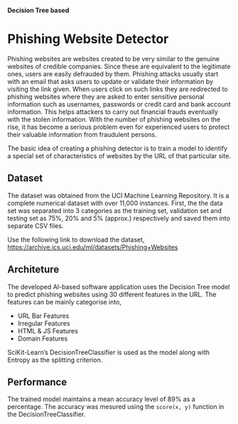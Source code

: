 **Decision Tree based**
# Phishing Website Detector

Phishing websites are websites created to be very similar to the genuine websites of credible companies. Since these are equivalent to the legitimate ones, users are easily defrauded by them. Phishing attacks usually start with an email that asks users to update or validate their information by visiting the link given. When users click on such links they are redirected to phishing websites where they are asked to enter sensitive personal information such as usernames, passwords or credit card and bank account information. This helps attackers to carry out financial frauds eventually with the stolen information. With the number of phishing websites on the rise, it has become a serious problem even for experienced users to protect their valuable information from fraudulent persons.

The basic idea of creating a phishing detector is to train a model to identify a special set of characteristics of websites by the URL of that particular site.

## Dataset

The dataset was obtained from the UCI Machine Learning Repository. It is a complete numerical dataset with over 11,000 instances.
First, the the data set was separated into 3 categories as the training set, validation set and testing set as 75%, 20% and 5% (approx.) respectively and saved them into separate CSV files.

Use the following link to download the dataset,
https://archive.ics.uci.edu/ml/datasets/Phishing+Websites

## Architeture

The developed AI-based software application uses the Decision Tree model to predict phishing websites using 30 different features in the URL.
The features can be mainly categorise into,
 * URL Bar Features
 * Irregular Features
 * HTML & JS Features
 * Domain Features
 
 SciKit-Learn’s DecisionTreeClassifier is used as the model along with Entropy as the splitting criterion.
 
 ## Performance
 
 The trained model maintains a mean accuracy level of 89% as a percentage. The accuracy was mesured using the `score(x, y)` function in the DecisionTreeClassifier.
